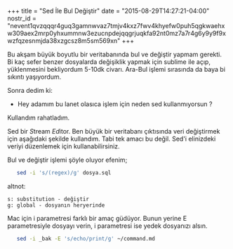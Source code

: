 +++
title = "Sed İle Bul Değiştir"
date = "2015-08-29T14:27:21-04:00"
nostr_id = "nevent1qvzqqqr4guq3gamnwvaz7tmjv4kxz7fwv4khyefw0puh5qgkwaehxw309aex2mrp0yhxummnw3ezucnpdejqqgrjuqkfa92nt0mz7a7r4g6y9y9f9xwzfqzesnmjda38xzgcsz8m5sm569xn"
+++

Bu akşam büyük boyutlu bir veritabanında bul ve değiştir yapmam gerekti. Bi kaç sefer benzer dosyalarda değişiklik yapmak için sublime ile açıp, yüklenmesini bekliyordum 5-10dk civarı. Ara-Bul işlemi sırasında da baya bi sıkıntı yaşıyordum.


Sonra dedim ki:

 - Hey adamım bu lanet olasıca işlem için neden sed kullanmıyorsun ?


Kullandım rahatladım.


Sed bir *S*tream *Ed*itor. Ben büyük bir veritabanı çıktısında veri değiştirmek için aşağıdaki şekilde kullandım. Tabi tek amacı bu değil.  Sed'i elinizdeki veriyi düzenlemek için kullanabilirsiniz.


Bul ve değiştir işlemi şöyle oluyor efenim;

```bash
   sed -i 's/(regex)/g' dosya.sql
```

altnot:

	s: substitution - değiştir
	g: global - dosyanın heryerinde

Mac için i parametresi farklı bir amaç güdüyor. Bunun yerine E parametresiyle dosyayı verin, i parametresi ise yedek dosyanızı alsın.
```bash
   sed -i _bak -E 's/echo/print/g' ~/command.md
```
